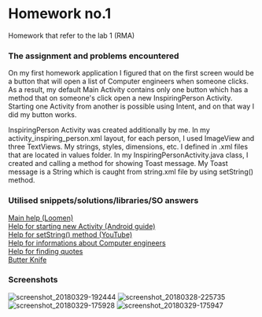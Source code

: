 # Homework no.1
Homework that refer to the lab 1 (RMA)

### The assignment and problems encountered
On my first homework application I figured that on the first screen would be a button that will open a list of Computer engineers when someone clicks. As a result, my default Main Activity contains only one button which has a method that on someone's click open a new InspiringPerson Activity. Starting one Activity from another is possible using Intent, and on that way I did my button works.

InspiringPerson Activity was created additionally by me. In my activity_inspiring_person.xml layout, for each person, I used ImageView and three TextViews. My strings, styles, dimensions, etc. I defined in .xml files that are located in values folder. In my InspiringPersonActivity.java class, I created and calling a method for showing Toast message. My Toast message is a String which is caught from string.xml file by using setString() method.

### Utilised snippets/solutions/libraries/SO answers
[Main help (Loomen)](https://loomen.carnet.hr/pluginfile.php/768221/mod_resource/content/1/LV1%20-%20predlo%C5%BEak%20%282017%29.pdf) <br/>
[Help for starting new Activity (Android guide)](https://developer.android.com/training/basics/firstapp/starting-activity.html) <br/>
[Help for setString() method (YouTube)](https://www.youtube.com/watch?v=vR0VPqXDeHY)</br>
[Help for informations about Computer engineers](https://www.ranker.com/list/10-most-influential-people-in-the-history-of-computers/garciagadgets?utm_expid=16418821-388.8yjUEguUSkGHvlaagyulMg.0&utm_referrer=https%3A%2F%2Fwww.google.hr%2F)</br>
[Help for finding quotes](http://www.azquotes.com/)</br>
[Butter Knife](http://jakewharton.github.io/butterknife/)</br>

### Screenshots
![screenshot_20180329-192444](https://user-images.githubusercontent.com/13196281/38109449-71edbe68-3398-11e8-9e7e-d3051803ef91.png)
![screenshot_20180328-225735](https://user-images.githubusercontent.com/13196281/38109450-725fa5fa-3398-11e8-9e4b-cd7f85637d08.png)
![screenshot_20180329-175928](https://user-images.githubusercontent.com/13196281/38109452-72a154a0-3398-11e8-8a64-debdfd971a9b.png)
![screenshot_20180329-175947](https://user-images.githubusercontent.com/13196281/38109453-730fa02c-3398-11e8-8b4f-9353711ed512.png)

